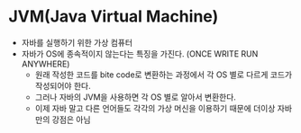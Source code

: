 # JVM(Java Virtual Machine)
- 자바를 실행하기 위한 가상 컴퓨터
- 자바가 OS에 종속적이지 않는다는 특징을 가진다. (ONCE WRITE RUN ANYWHERE)
  - 원래 작성한 코드를 bite code로 변환하는 과정에서 각 OS 별로 다르게 코드가 작성되어야 한다.
  - 그러나 자바의 JVM을 사용하면 각 OS 별로 알아서 변환한다.
  - 이제 자바 말고 다른 언어들도 각각의 가상 머신을 이용하기 때문에 더이상 자바만의 강점은 아님
